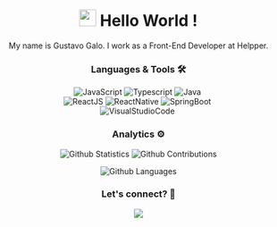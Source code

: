 <div align="center" >
<h1><img src="https://emojis.slackmojis.com/emojis/images/1531849430/4246/blob-sunglasses.gif?1531849430" width="30"/> Hello World ! </h1>


My name is Gustavo Galo. I work as a Front-End Developer at Helpper.

<!-- ![](http://estruyf-github.azurewebsites.net/api/VisitorHit?user=GustavoGalo&repo=GustavoGalo&countColorcountColor) -->

### Languages & Tools 🛠  
![JavaScript](https://img.shields.io/badge/-JavaScript-05122A?style=flat&color=green)&nbsp;![Typescript](https://img.shields.io/badge/-Typescript-05122A?style=flat&color=green)&nbsp;![Java](https://img.shields.io/badge/-Java-05122A?style=flat&color=green)&nbsp;  
![ReactJS](https://img.shields.io/badge/-ReactJS-05122A?style=flat&color=orange)&nbsp;![ReactNative](https://img.shields.io/badge/-ReactNative-05122A?style=flat&color=orange)&nbsp;![SpringBoot](https://img.shields.io/badge/-SpringBoot-05122A?style=flat&color=orange)&nbsp;  
![VisualStudioCode](https://img.shields.io/badge/-VisualStudioCode-05122A?style=flat&color=gray)&nbsp;  


### Analytics ⚙️

![Github Statistics](https://github-readme-stats.vercel.app/api/?username=GustavoGalo&count_private=true&show_icons=true&theme=dark)
![Github Contributions](https://github-readme-streak-stats.herokuapp.com/?user=GustavoGalo&hide_border=true&theme=dark)

![Github Languages](https://github-readme-stats.vercel.app/api/top-langs/?username=GustavoGalo&layout=compact&count_private=true&theme=dark)

### Let's connect? 🤝

<p align="left">

<a href="https://www.linkedin.com/in/gustavo-galo-7157a0163/"><img src="https://img.shields.io/badge/-LinkedIn-0077B5?style=flat&logo=Linkedin&logoColor=white"/></a>

</p>
</div>
